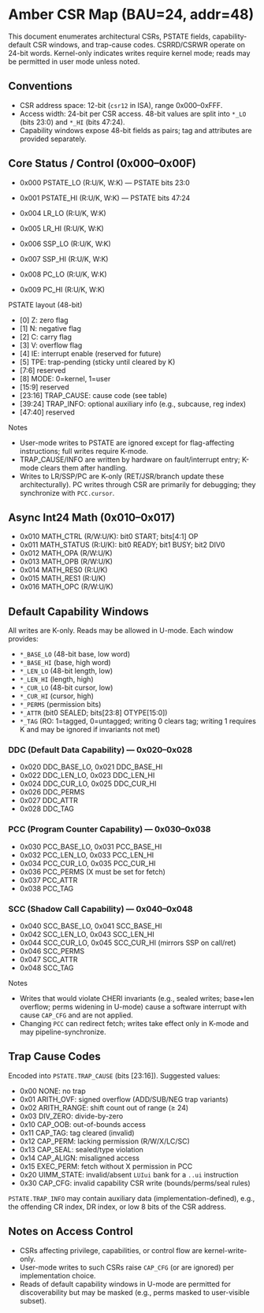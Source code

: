 # Amber CSR Map (BAU=24, addr=48)

This document enumerates architectural CSRs, PSTATE fields, capability-default CSR windows, and trap-cause codes. CSRRD/CSRWR operate on 24-bit words. Kernel-only indicates writes require kernel mode; reads may be permitted in user mode unless noted.

## Conventions

- CSR address space: 12-bit (`csr12` in ISA), range 0x000–0xFFF.
- Access width: 24-bit per CSR access. 48-bit values are split into `*_LO` (bits 23:0) and `*_HI` (bits 47:24).
- Capability windows expose 48-bit fields as pairs; tag and attributes are provided separately.

## Core Status / Control (0x000–0x00F)

- 0x000 PSTATE_LO (R:U/K, W:K) — PSTATE bits 23:0
- 0x001 PSTATE_HI (R:U/K, W:K) — PSTATE bits 47:24

- 0x004 LR_LO (R:U/K, W:K)
- 0x005 LR_HI (R:U/K, W:K)
- 0x006 SSP_LO (R:U/K, W:K)
- 0x007 SSP_HI (R:U/K, W:K)
- 0x008 PC_LO (R:U/K, W:K)
- 0x009 PC_HI (R:U/K, W:K)

PSTATE layout (48-bit)

- [0] Z: zero flag
- [1] N: negative flag
- [2] C: carry flag
- [3] V: overflow flag
- [4] IE: interrupt enable (reserved for future)
- [5] TPE: trap-pending (sticky until cleared by K)
- [7:6] reserved
- [8] MODE: 0=kernel, 1=user
- [15:9] reserved
- [23:16] TRAP_CAUSE: cause code (see table)
- [39:24] TRAP_INFO: optional auxiliary info (e.g., subcause, reg index)
- [47:40] reserved

Notes

- User-mode writes to PSTATE are ignored except for flag-affecting instructions; full writes require K-mode.
- TRAP_CAUSE/INFO are written by hardware on fault/interrupt entry; K-mode clears them after handling.
- Writes to LR/SSP/PC are K-only (RET/JSR/branch update these architecturally). PC writes through CSR are primarily for debugging; they synchronize with `PCC.cursor`.

## Async Int24 Math (0x010–0x017)

- 0x010 MATH_CTRL (R/W:U/K): bit0 START; bits[4:1] OP
- 0x011 MATH_STATUS (R:U/K): bit0 READY; bit1 BUSY; bit2 DIV0
- 0x012 MATH_OPA (R/W:U/K)
- 0x013 MATH_OPB (R/W:U/K)
- 0x014 MATH_RES0 (R:U/K)
- 0x015 MATH_RES1 (R:U/K)
- 0x016 MATH_OPC (R/W:U/K)

## Default Capability Windows

All writes are K-only. Reads may be allowed in U-mode. Each window provides:

- `*_BASE_LO` (48-bit base, low word)
- `*_BASE_HI` (base, high word)
- `*_LEN_LO`  (48-bit length, low)
- `*_LEN_HI`  (length, high)
- `*_CUR_LO`  (48-bit cursor, low)
- `*_CUR_HI`  (cursor, high)
- `*_PERMS`   (permission bits)
- `*_ATTR`    (bit0 SEALED; bits[23:8] OTYPE[15:0])
- `*_TAG`     (RO: 1=tagged, 0=untagged; writing 0 clears tag; writing 1 requires K and may be ignored if invariants not met)

### DDC (Default Data Capability) — 0x020–0x028

- 0x020 DDC_BASE_LO, 0x021 DDC_BASE_HI
- 0x022 DDC_LEN_LO,  0x023 DDC_LEN_HI
- 0x024 DDC_CUR_LO,  0x025 DDC_CUR_HI
- 0x026 DDC_PERMS
- 0x027 DDC_ATTR
- 0x028 DDC_TAG

### PCC (Program Counter Capability) — 0x030–0x038

- 0x030 PCC_BASE_LO, 0x031 PCC_BASE_HI
- 0x032 PCC_LEN_LO,  0x033 PCC_LEN_HI
- 0x034 PCC_CUR_LO,  0x035 PCC_CUR_HI
- 0x036 PCC_PERMS (X must be set for fetch)
- 0x037 PCC_ATTR
- 0x038 PCC_TAG

### SCC (Shadow Call Capability) — 0x040–0x048

- 0x040 SCC_BASE_LO, 0x041 SCC_BASE_HI
- 0x042 SCC_LEN_LO,  0x043 SCC_LEN_HI
- 0x044 SCC_CUR_LO,  0x045 SCC_CUR_HI (mirrors SSP on call/ret)
- 0x046 SCC_PERMS
- 0x047 SCC_ATTR
- 0x048 SCC_TAG

Notes

- Writes that would violate CHERI invariants (e.g., sealed writes; base+len overflow; perms widening in U-mode) cause a software interrupt with cause `CAP_CFG` and are not applied.
- Changing `PCC` can redirect fetch; writes take effect only in K-mode and may pipeline-synchronize.

## Trap Cause Codes

Encoded into `PSTATE.TRAP_CAUSE` (bits [23:16]). Suggested values:

- 0x00 NONE: no trap
- 0x01 ARITH_OVF: signed overflow (ADD/SUB/NEG trap variants)
- 0x02 ARITH_RANGE: shift count out of range (≥ 24)
- 0x03 DIV_ZERO: divide-by-zero
- 0x10 CAP_OOB: out-of-bounds access
- 0x11 CAP_TAG: tag cleared (invalid)
- 0x12 CAP_PERM: lacking permission (R/W/X/LC/SC)
- 0x13 CAP_SEAL: sealed/type violation
- 0x14 CAP_ALIGN: misaligned access
- 0x15 EXEC_PERM: fetch without X permission in PCC
- 0x20 UIMM_STATE: invalid/absent `LUIui` bank for a `..ui` instruction
- 0x30 CAP_CFG: invalid capability CSR write (bounds/perms/seal rules)

`PSTATE.TRAP_INFO` may contain auxiliary data (implementation-defined), e.g., the offending CR index, DR index, or low 8 bits of the CSR address.

## Notes on Access Control

- CSRs affecting privilege, capabilities, or control flow are kernel-write-only.
- User-mode writes to such CSRs raise `CAP_CFG` (or are ignored) per implementation choice.
- Reads of default capability windows in U-mode are permitted for discoverability but may be masked (e.g., perms masked to user-visible subset).
